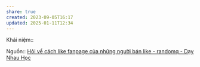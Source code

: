 ```yaml
---
share: true
created: 2023-09-05T16:17
updated: 2025-01-11T12:34
---
```

Khái niệm:: 

Nguồn:: [Hỏi về cách like fanpage của những người bán like - randomq - Dạy Nhau Học](https://daynhauhoc.com/t/hoi-ve-cach-like-fanpage-cua-nhung-nguoi-ban-like/68064/3?u=ooker)
